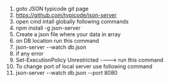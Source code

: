 1. goto JSON typicode git page
2. https://github.com/typicode/json-server
3. open cmd intall globally following commands
4. npm install -g json-server
5. Create a json file where your data in array
6. on DB location run this command
7. json-server --watch db.json
8. if any error
9. Set-ExecutionPolicy Unrestricted ----> run this command
10. To change port of local server use following command
11. json-server --watch db.json --port 8080
